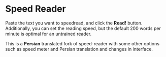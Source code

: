 # Speed Reader

Paste the text you want to speedread, and click the **Read!** button. Additionally, you can set the reading speed, but the default 200 words per minute is optimal for an untrained reader.

This is a **Persian** translated fork of speed-reader with some other options such as speed meter and Persian translation and changes in interface.
